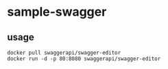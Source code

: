# sample-swagger

## usage

```
docker pull swaggerapi/swagger-editor
docker run -d -p 80:8080 swaggerapi/swagger-editor
```
